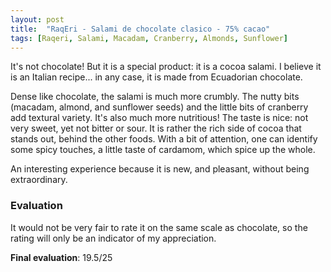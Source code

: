 ```yaml
---
layout: post
title:  "RaqEri - Salami de chocolate clasico - 75% cacao"
tags: [Raqeri, Salami, Macadam, Cranberry, Almonds, Sunflower] 
---
```


It's not chocolate! But it is a special product: it is a cocoa salami. I believe it is an Italian recipe... in any case, it is made from Ecuadorian chocolate.

Dense like chocolate, the salami is much more crumbly. The nutty bits (macadam, almond, and sunflower seeds) and the little bits of cranberry add textural variety. It's also much more nutritious! 
The taste is nice: not very sweet, yet not bitter or sour. It is rather the rich side of cocoa that stands out, behind the other foods. With a bit of attention, one can identify some spicy touches, a little taste of cardamom, which spice up the whole.

An interesting experience because it is new, and pleasant, without being extraordinary.

### Evaluation

It would not be very fair to rate it on the same scale as chocolate, so the rating will only be an indicator of my appreciation.

**Final evaluation**: 19.5/25